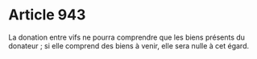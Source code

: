 # Article 943

La donation entre vifs ne pourra comprendre que les biens présents du donateur ; si elle comprend des biens à venir, elle sera nulle à cet égard.